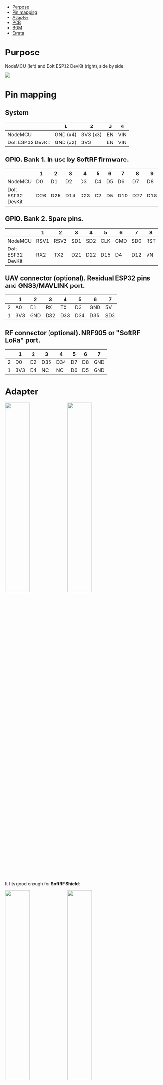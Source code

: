 * [Purpose](https://github.com/lyusupov/ESP32-NODEMCU-ADAPTER#purpose)
* [Pin mapping](https://github.com/lyusupov/ESP32-NODEMCU-ADAPTER#pin-mapping)
* [Adapter](https://github.com/lyusupov/ESP32-NODEMCU-ADAPTER#adapter)
* [PCB](https://github.com/lyusupov/ESP32-NODEMCU-ADAPTER#pcb-manufacturing)
* [BOM](https://github.com/lyusupov/ESP32-NODEMCU-ADAPTER#bill-of-materials)
* [Errata](https://github.com/lyusupov/ESP32-NODEMCU-ADAPTER#errata)

# Purpose

NodeMCU (left) and DoIt ESP32 DevKit (right), side by side: <br>

![](https://github.com/lyusupov/SoftRF/raw/master/documents/images/ESP32-NODEMCU-ADAPTER-1.jpg)

# Pin mapping

## System

|  | 1 | 2 | 3 | 4 |
| ----------------- | -------- | -------- | -- | --- |
| NodeMCU           | GND (x4) | 3V3 (x3) | EN | VIN |
| DoIt ESP32 DevKit | GND (x2) | 3V3      | EN | VIN |

## GPIO. Bank 1. In use by SoftRF firmware.

|  |1|2|3|4|5|6|7|8|9|10|11|12|13|
| ----------------- |--|--|--|--|--|--|--|--|--|---|---|--|---|
| NodeMCU           |D0|D1|D2|D3|D4|D5|D6|D7|D8|RX|TX|A0|SD3|
| DoIt ESP32 DevKit |D26|D25|D14|D23|D2|D5|D19|D27|D18|RX0|TX0|VP|D13|

## GPIO. Bank 2. Spare pins.

|  |1|2|3|4|5|6|7|8|
| ----------------- |--|--|--|--|--|--|--|--|
| NodeMCU           |RSV1|RSV2|SD1|SD2|CLK|CMD|SD0|RST|
| DoIt ESP32 DevKit |RX2|TX2|D21|D22|D15|D4|D12|VN|

## UAV connector (optional). Residual ESP32 pins and GNSS/MAVLINK port.

|  |1|2|3|4|5|6|7|
|--|--|--|--|--|--|--|--|
| 2 |A0|D1|RX|TX|D3|GND|5V|
| 1 |3V3|GND|D32|D33|D34|D35|SD3|

## RF connector (optional). NRF905 or "SoftRF LoRa" port.

|  |1|2|3|4|5|6|7|
|--|--|--|--|--|--|--|--|
| 2 |D0|D2|D35|D34|D7|D8|GND|
| 1 |3V3|D4|NC|NC|D6|D5|GND|

# Adapter

<p><img src="https://github.com/lyusupov/SoftRF/raw/master/documents/images/ESP32-NODEMCU-ADAPTER-5.jpg" width="40%" height="40%"> <img src="https://github.com/lyusupov/SoftRF/raw/master/documents/images/ESP32-NODEMCU-ADAPTER-6.jpg" width="40%" height="40%"></p>

It fits good enough for **SoftRF Shield**: <br> 

<p><img src="https://github.com/lyusupov/SoftRF/raw/master/documents/images/ESP32-NODEMCU-ADAPTER-8.jpg" width="40%" height="40%"> <img src="https://github.com/lyusupov/SoftRF/raw/master/documents/images/ESP32-NODEMCU-ADAPTER-7.jpg" width="40%" height="40%"></p>

and for **SoftRF Enclosure V4** as well:  <br>

![](https://github.com/lyusupov/SoftRF/raw/master/documents/images/ESP32-NODEMCU-ADAPTER-9.jpg)

# PCB manufacturing

You can order the PCB direct from manufacturer: &nbsp;&nbsp;&nbsp;&nbsp; <a href="https://PCBs.io/share/4xgbg"><img src="https://s3.amazonaws.com/pcbs.io/share.png" alt="Order from PCBs.io"></img></a><br>

Estimated price for minimum 4 pcs of the PCB with basic international shipping included in is around 7 USD.<br>

Expect to wait:
- 1 week for panelization
- 2 weeks for fabrication 
- 1-2 weeks for delivery to your location

![](https://github.com/lyusupov/SoftRF/raw/master/documents/images/ESP32-NODEMCU-ADAPTER-PCB.JPG)

# Bill of materials

Number|Part|Qty|Picture|Source
---|---|---|---|---
1|PCB|1|![](https://s3.amazonaws.com/pcbsio/svgs/e35706dacc5c602ce8189f8155dde1864330ef9521bdc46b84b4bb962c59313d/top.svg)|<a href="https://PCBs.io/share/4xgbg"><img src="https://s3.amazonaws.com/pcbs.io/share.png" alt="Order from PCBs.io"></img></a>
2|1x40 female header 2.54mm|1|![](https://github.com/lyusupov/SoftRF/blob/master/documents/images/bom/f1x40.jpg)|[AliExpress](https://www.aliexpress.com/item/10-2-54-40/32839452712.html)
3|1x40 male header 2.54mm|1|![](https://github.com/lyusupov/SoftRF/blob/master/documents/images/bom/m40.jpg)|[AliExpress](https://www.aliexpress.com/item/10pcs-40-Pin-1x40-Single-Row-Male-2-54-Breakable-Pin-Header-Connector-Strip-for-Arduino/32806313091.html)

# Errata

## Revision 1.1
<br>
NONE

## Revision 1.0
<br>
TBD
